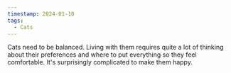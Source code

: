 ```yaml
---
timestamp: 2024-01-10
tags:
  - Cats
---
```


Cats need to be balanced. Living with them requires quite a lot of thinking about their preferences and where to put everything so they feel comfortable. It's surprisingly complicated to make them happy.
